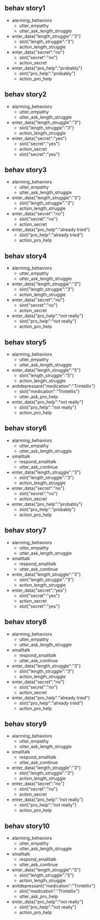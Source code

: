 ## behav story1

* alarming_behaviors
    - utter_empathy
    - utter_ask_length_struggle
* enter_data{"length_struggle":"3"}
    - slot{"length_struggle":"3"}
    - action_length_struggle
* enter_data{"secret":"no"}
	- slot{"secret":"no"}
    - action_secret
* enter_data{"pro_help":"probably"}
    - slot{"pro_help":"probably"}
    - action_pro_help

## behav story2

* alarming_behaviors
    - utter_empathy
	- utter_ask_length_struggle
* enter_data{"length_struggle":"3"}
    - slot{"length_struggle":"3"}
	- action_length_struggle
* enter_data{"secret":"yes"}
    - slot{"secret":"yes"}
	- action_secret
	- slot{"secret":"yes"}

## behav story3

* alarming_behaviors
    - utter_empathy
    - utter_ask_length_struggle
* enter_data{"length_struggle":"3"}
    - slot{"length_struggle":"3"}
    - action_length_struggle
* enter_data{"secret":"no"}
	- slot{"secret":"no"}
    - action_secret
* enter_data{"pro_help":"already tried"}
    - slot{"pro_help":"already tried"}
    - action_pro_help

## behav story4

* alarming_behaviors
    - utter_empathy
    - utter_ask_length_struggle
* enter_data{"length_struggle":"3"}
    - slot{"length_struggle":"3"}
    - action_length_struggle
* enter_data{"secret":"no"}
    - slot{"secret":"no"}
    - action_secret
* enter_data{"pro_help":"not really"}
    - slot{"pro_help":"not really"}
    - action_pro_help

## behav story5

* alarming_behaviors
    - utter_empathy
    - utter_ask_length_struggle
* enter_data{"length_struggle":"5"}
    - slot{"length_struggle":"5"}
    - action_length_struggle
* anitdepressant{"medication":"Trintellix"}
    - slot{"medication":"Trintellix"}
    - utter_ask_pro_help
* enter_data{"pro_help":"not really"}
    - slot{"pro_help":"not really"}
    - action_pro_help

## behav story6

* alarming_behaviors
    - utter_empathy
    - utter_ask_length_struggle
* smalltalk
    - respond_smalltalk
    - utter_ask_continue
* enter_data{"length_struggle":"3"}
    - slot{"length_struggle":"3"}
    - action_length_struggle
* enter_data{"secret":"no"}
	- slot{"secret":"no"}
    - action_secret
* enter_data{"pro_help":"probably"}
    - slot{"pro_help":"probably"}
    - action_pro_help

## behav story7

* alarming_behaviors
    - utter_empathy
	- utter_ask_length_struggle
* smalltalk
    - respond_smalltalk
    - utter_ask_continue
* enter_data{"length_struggle":"3"}
    - slot{"length_struggle":"3"}
	- action_length_struggle
* enter_data{"secret":"yes"}
    - slot{"secret":"yes"}
	- action_secret
	- slot{"secret":"yes"}

## behav story8

* alarming_behaviors
    - utter_empathy
    - utter_ask_length_struggle
* smalltalk
    - respond_smalltalk
    - utter_ask_continue
* enter_data{"length_struggle":"3"}
    - slot{"length_struggle":"3"}
    - action_length_struggle
* enter_data{"secret":"no"}
	- slot{"secret":"no"}
    - action_secret
* enter_data{"pro_help":"already tried"}
    - slot{"pro_help":"already tried"}
    - action_pro_help

## behav story9

* alarming_behaviors
    - utter_empathy
    - utter_ask_length_struggle
* smalltalk
    - respond_smalltalk
    - utter_ask_continue
* enter_data{"length_struggle":"3"}
    - slot{"length_struggle":"3"}
    - action_length_struggle
* enter_data{"secret":"no"}
    - slot{"secret":"no"}
    - action_secret
* enter_data{"pro_help":"not really"}
    - slot{"pro_help":"not really"}
    - action_pro_help

## behav story10

* alarming_behaviors
    - utter_empathy
    - utter_ask_length_struggle
* smalltalk
    - respond_smalltalk
    - utter_ask_continue
* enter_data{"length_struggle":"5"}
    - slot{"length_struggle":"5"}
    - action_length_struggle
* anitdepressant{"medication":"Trintellix"}
    - slot{"medication":"Trintellix"}
    - utter_ask_pro_help
* enter_data{"pro_help":"not really"}
    - slot{"pro_help":"not really"}
    - action_pro_help
